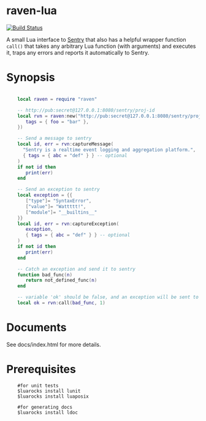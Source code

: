 raven-lua
=========

[![Build Status](https://travis-ci.org/cloudflare/raven-lua.svg?branch=master)](https://travis-ci.org/cloudflare/raven-lua)

A small Lua interface to [Sentry](https://sentry.readthedocs.org/) that also
has a helpful wrapper function `call()` that takes any arbitrary Lua function
(with arguments) and executes it, traps any errors and reports it automatically
to Sentry.

Synopsis
========

```lua

    local raven = require "raven"

    -- http://pub:secret@127.0.0.1:8080/sentry/proj-id
    local rvn = raven:new("http://pub:secret@127.0.0.1:8080/sentry/proj-id", {
       tags = { foo = "bar" },
    })

    -- Send a message to sentry
    local id, err = rvn:captureMessage(
      "Sentry is a realtime event logging and aggregation platform.",
      { tags = { abc = "def" } } -- optional
    )
    if not id then
       print(err)
    end

    -- Send an exception to sentry
    local exception = {{
       ["type"]= "SyntaxError",
       ["value"]= "Wattttt!",
       ["module"]= "__builtins__"
    }}
    local id, err = rvn:captureException(
       exception,
       { tags = { abc = "def" } } -- optional
    )
    if not id then
       print(err)
    end

    -- Catch an exception and send it to sentry
    function bad_func(n)
       return not_defined_func(n)
    end

    -- variable 'ok' should be false, and an exception will be sent to sentry
    local ok = rvn:call(bad_func, 1)

```
Documents
=========

See docs/index.html for more details.

Prerequisites
=============
```
    #for unit tests
    $luarocks install lunit
    $luarocks install luaposix

    #for generating docs
    $luarocks install ldoc
```

